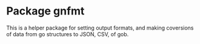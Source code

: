 # Package gnfmt

This is a helper package for setting output formats,
and making coversions of data from go structures to JSON, CSV, of gob.
